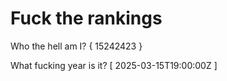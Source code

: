 # Fuck the rankings

Who the hell am I?
{ 15242423 }

What fucking year is it?
[ 2025-03-15T19:00:00Z ]
